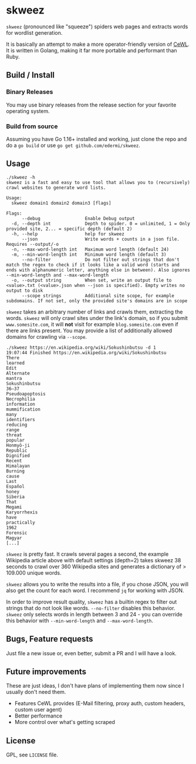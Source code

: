 # skweez

`skweez` (pronounced like "squeeze") spiders web pages and extracts words for wordlist generation.

It is basically an attempt to make a more operator-friendly version of [CeWL](https://github.com/digininja/cewl).
It is written in Golang, making it far more portable and performant than Ruby.

## Build / Install

### Binary Releases

You may use binary releases from the release section for your favorite operating system.

### Build from source

Assuming you have Go 1.16+ installed and working, just clone the repo and do a `go build` or use `go get github.com/edermi/skweez`.

## Usage

~~~
./skweez -h
skweez is a fast and easy to use tool that allows you to (recursively)
crawl websites to generate word lists.

Usage:
  skweez domain1 domain2 domain3 [flags]

Flags:
      --debug                 Enable Debug output
  -d, --depth int             Depth to spider. 0 = unlimited, 1 = Only provided site, 2... = specific depth (default 2)
  -h, --help                  help for skweez
      --json                  Write words + counts in a json file. Requires --output/-o
  -n, --max-word-length int   Maximum word length (default 24)
  -m, --min-word-length int   Minimum word length (default 3)
      --no-filter             Do not filter out strings that don't match the regex to check if it looks like a valid word (starts and ends with alphanumeric letter, anything else in between). Also ignores --min-word-length and --max-word-length
  -o, --output string         When set, write an output file to <value>.txt (<value>.json when --json is specified). Empty writes no output to disk
      --scope strings         Additional site scope, for example subdomains. If not set, only the provided site's domains are in scope
~~~

`skweez` takes an arbitrary number of links and crawls them, extracting the words.
`skweez` will only crawl sites under the link's domain, so if you submit `www.somesite.com`, it will **not** visit for example `blog.somesite.com` even if there are links present. You may provide a list of additionally allowed domains for crawling via `--scope`.

~~~
./skweez https://en.wikipedia.org/wiki/Sokushinbutsu -d 1
19:07:44 Finished https://en.wikipedia.org/wiki/Sokushinbutsu
There
learned
Edit
Alternate
mantra
Sokushinbutsu
36–37
Pseudoapoptosis
Necrophilia
information
mummification
many
identifiers
reducing
range
threat
popular
Honmyō-ji
Republic
Dignified
Recent
Himalayan
Burning
cause
Last
Español
honey
Siberia
That
Megami
Karyorrhexis
have
practically
1962
Forensic
Magyar
[...]
~~~

`skweez` is pretty fast. 
It crawls several pages a second, the example Wikipedia article above with default settings (depth=2) takes skweez 38 seconds to crawl over 360 Wikipedia sites and generates a dictionary of > 109.000 unique words.

`skweez` allows you to write the results into a file, if you chose JSON, you will also get the count for each word.
I recommend `jq` for working with JSON.

In order to improve result quality, `skweez` has a builtin regex to filter out strings that do not look like words.
`--no-filter` disables this behavior.
`skweez` only selects words in length between 3 and 24 - you can override this behavior with `--min-word-length` and `--max-word-length`.

## Bugs, Feature requests

Just file a new issue or, even better, submit a PR and I will have a look.

## Future improvements

These are just ideas, I don't have plans of implementing them now since I usually don't need them.

- Features CeWL provides (E-Mail filtering, proxy auth, custom headers, custom user agent)
- Better performance
- More control over what's getting scraped

## License

GPL, see `LICENSE` file.